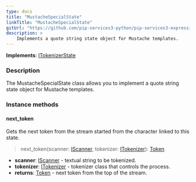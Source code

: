 ```yaml
---
type: docs
title: "MustacheSpecialState"
linkTitle: "MustacheSpecialState"
gitUrl: "https://github.com/pip-services3-python/pip-services3-expressions-python"
description: > 
    Implements a quote string state object for Mustache templates.
---
```


**Implements**: [ITokenizerState](../../../tokenizers/itokenizer_state)

### Description

The MustacheSpecialState class allows you to implement a quote string state object for Mustache templates.

### Instance methods

#### next_token
Gets the next token from the stream started from the character linked to this state.

> next_token(scanner: [IScanner](../../../io/iscanner), tokenizer: [ITokenizer](../../../tokenizers/itokenizer)): [Token](../../../tokenizers/token)

- **scanner**: [IScanner](../../../io/iscanner) - textual string to be tokenized.
- **tokenizer**: [ITokenizer](../../../tokenizers/itokenizer) - tokenizer class that controls the process.
- **returns**: [Token](../../../tokenizers/token) - next token from the top of the stream.
